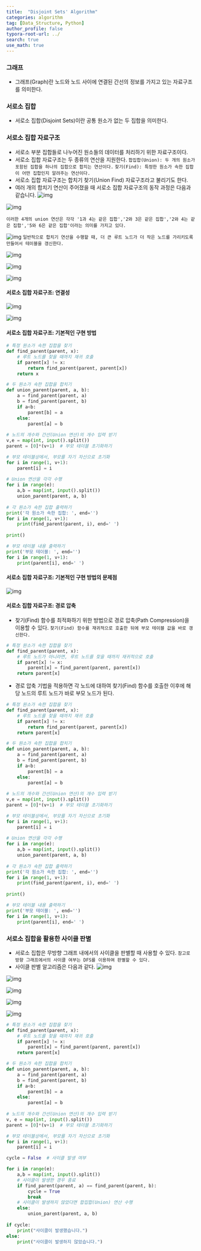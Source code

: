 ```yaml
---
title:  "Disjoint Sets' Algorithm"
categories: algorithm
tag: [Data_Structure, Python]
author_profile: false
typora-root-url: ../
search: true
use_math: true
---
```


### 그래프

- 그래프(Graph)란 노드와 노드 사이에 연결된 간선의 정보를 가지고 있는 자료구조를 의미한다.

### 서로소 집합

- 서로소 집합(Disjoint Sets)이란 공통 원소가 없는 두 집합을 의미한다.

### 서로소 집합 자료구조

- 서로소 부분 집합들로 나누어진 원소들의 데이터를 처리하기 위한 자료구조이다.
- 서로소 집합 자료구조는 두 종류의 연산을 지원한다.
  `합집합(Union): 두 개의 원소가 포함된 집합을 하나의 집합으로 합치는 연산이다.`
  `찾기(Find): 특정한 원소가 속한 집합이 어떤 집합인지 알려주는 연산이다.`
- 서로소 집합 자료구조는 합치기 찾기(Union Find) 자료구조라고 불리기도 한다.
- 여러 개의 합치기 연산이 주어졌을 때 서로소 집합 자료구조의 동작 과정은 다음과 같습니다.
  ![img](https://velog.velcdn.com/images/yeahxne/post/1eb54c6f-6bd9-4e80-9553-965f6488a9b8/image.png)

![img](https://velog.velcdn.com/images/yeahxne/post/4be2408f-d9d5-4a25-adf6-c3eddaeb4933/image.png)

```
이러한 4개의 union 연산은 각각 '1과 4는 같은 집합','2와 3은 같은 집합','2와 4는 같은 집합','5와 6은 같은 집합'이라는 의미를 가지고 있다.
```

![img](https://velog.velcdn.com/images/yeahxne/post/4d2e0d2c-a299-4609-97e2-4261ce71a732/image.png)
`일반적으로 합치기 연산을 수행할 때, 더 큰 루트 노드가 더 작은 노드를 가리키도록 만들어서 테이블을 갱신한다.`

![img](https://velog.velcdn.com/images/yeahxne/post/50c82170-ec70-42dc-908c-4e65859305bf/image.png)

![img](https://velog.velcdn.com/images/yeahxne/post/6bc058cd-246c-4729-8497-034e0ba0e9f8/image.png)

![img](https://velog.velcdn.com/images/yeahxne/post/2ac938ee-f924-47ce-b170-e20e0a5805ed/image.png)

#### 서로소 집합 자료구조: 연결성

![img](https://velog.velcdn.com/images/yeahxne/post/77b81e6f-98b8-443b-bb23-668c5847a0b6/image.png)

![img](https://velog.velcdn.com/images/yeahxne/post/64f91c5a-5b0a-455f-83f9-e46962b51e2b/image.png)

#### 서로소 집합 자료구조: 기본적인 구현 방법

```python
# 특정 원소가 속한 집합을 찾기
def find_parent(parent, x):
	# 루트 노드를 찾을 때까지 재귀 호출
    if parent[x] != x:
    	return find_parent(parent, parent[x])
    return x

# 두 원소가 속한 집합을 합치기
def union_parent(parent, a, b):
	a = find_parent(parent, a)
    b = find_parent(parent, b)
    if a<b:
    	parent[b] = a
    else:
    	parent[a] = b
        
# 노드의 개수와 간선(Union 연산)의 개수 입력 받기
v,e = map(int, input().split())
parent = [0]*(v+1)  # 부모 테이블 초기화하기

# 부모 테이블상에서, 부모를 자기 자신으로 초기화
for i in range(1, v+1):
	parent[i] = i
    
# Union 연산을 각각 수행
for i in range(e):
	a,b = map(int, input().split())
    union_parent(parent, a, b)
    
# 각 원소가 속한 집합 출력하기
print('각 원소가 속한 집합: ', end='')
for i in range(1, v+1):
	print(find_parent(parent, i), end=' ')
    
print()

# 부모 테이블 내용 출력하기
print('부모 테이블: ', end='')
for i in range(1, v+1):
	print(parent[i], end=' ')
```

#### 서로소 집합 자료구조: 기본적인 구현 방법의 문제점

![img](https://velog.velcdn.com/images/yeahxne/post/2f9e44de-1b4d-41bb-b29d-13d2926b16c3/image.png)

#### 서로소 집합 자료구조: 경로 압축

- 찾기(Find) 함수를 최적화하기 위한 방법으로 경로 압축(Path Compression)을 이용할 수 있다.
  `찾기(Find) 함수를 재귀적으로 호출한 뒤에 부모 테이블 값을 바로 갱신한다.`

```python
# 특정 원소가 속한 집합을 찾기
def find_parent(parent, x):
	# 루트 노드가 아니라면, 루트 노드를 찾을 때까지 재귀적으로 호출
    if paret[x] != x:
    	parent[x] = find_parent(parent, parent[x])
    return parent[x]
```

- 경로 압축 기법을 적용하면 각 노드에 대하여 찾기(Find) 함수를 호출한 이후에 해당 노드의 루트 노드가 바로 부모 노드가 된다.

```python
# 특정 원소가 속한 집합을 찾기
def find_parent(parent, x):
	# 루트 노드를 찾을 때까지 재귀 호출
    if parent[x] != x:
    	return find_parent(parent, parent[x])
    return parent[x]

# 두 원소가 속한 집합을 합치기
def union_parent(parent, a, b):
	a = find_parent(parent, a)
    b = find_parent(parent, b)
    if a<b:
    	parent[b] = a
    else:
    	parent[a] = b
        
# 노드의 개수와 간선(Union 연산)의 개수 입력 받기
v,e = map(int, input().split())
parent = [0]*(v+1)  # 부모 테이블 초기화하기

# 부모 테이블상에서, 부모를 자기 자신으로 초기화
for i in range(1, v+1):
	parent[i] = i
    
# Union 연산을 각각 수행
for i in range(e):
	a,b = map(int, input().split())
    union_parent(parent, a, b)
    
# 각 원소가 속한 집합 출력하기
print('각 원소가 속한 집합: ', end='')
for i in range(1, v+1):
	print(find_parent(parent, i), end=' ')
    
print()

# 부모 테이블 내용 출력하기
print('부모 테이블: ', end='')
for i in range(1, v+1):
	print(parent[i], end=' ')
```

### 서로소 집합을 활용한 사이클 판별

- 서로소 집합은 무방향 그래프 내에서의 사이클을 판별할 때 사용할 수 있다.
  `참고로 방향 그래프에서의 사이클 여부는 DFS를 이용하여 판별할 수 있다.`
- 사이클 판별 알고리즘은 다음과 같다.
  ![img](https://velog.velcdn.com/images/yeahxne/post/5f091d49-fe73-4ac4-88b9-4d217ae6c4ea/image.png)

![img](https://velog.velcdn.com/images/yeahxne/post/de46f87a-ef85-40b7-b2d7-f8585a492add/image.png)

![img](https://velog.velcdn.com/images/yeahxne/post/8bbbcc50-c2d1-4444-a3c7-982c192b0fe8/image.png)

![img](https://velog.velcdn.com/images/yeahxne/post/34cd45cb-c509-44e3-bd0f-85c94f16ad06/image.png)

![img](https://velog.velcdn.com/images/yeahxne/post/f37adde8-d7f9-441e-8ece-2f9aaca4bf65/image.png)

```python
# 특정 원소가 속한 집합을 찾기
def find_parent(parent, x):
	# 루트 노드를 찾을 때까지 재귀 호출
    if parent[x] != x:
    	parent[x] = find_parent(parent, parent[x])
    return parent[x]

# 두 원소가 속한 집합을 합치기
def union_parent(parent, a, b):
	a = find_parent(parent, a)
    b = find_parent(parent, b)
    if a<b:
    	parent[b] = a
    else:
    	parent[a] = b
        
# 노드의 개수와 간선(Union 연산)의 개수 입력 받기
v, e = map(int, input().split())
parent = [0]*(v+1)  # 부모 테이블 초기화하기

# 부모 테이블상에서, 부모를 자기 자신으로 초기화
for i in range(1, v+1):
	parent[i] = i

cycle = False  # 사이클 발생 여부

for i in range(e):
	a,b = map(int, input().split())
    # 사이클이 발생한 경우 종료
    if find_parent(parent, a) == find_parent(parent, b):
    	cycle = True
        break
    # 사이클이 발생하지 않았다면 합집합(Union) 연산 수행
    else:
    	union_parent(parent, a, b)
        
if cycle:
	print("사이클이 발생했습니다.")
else:
	print("사이클이 발생하지 않았습니다.")
```